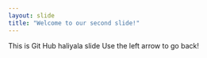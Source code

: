 ```yaml
---
layout: slide
title: "Welcome to our second slide!"
---
```

This is Git Hub haliyala slide
Use the left arrow to go back!